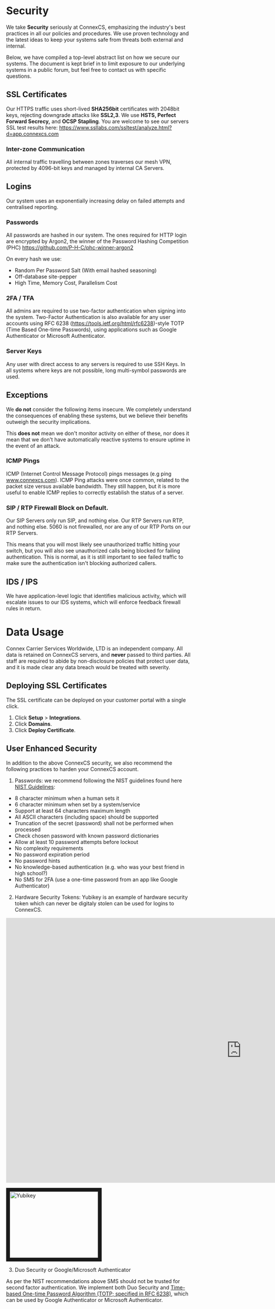 # Security

We take **Security** seriously at ConnexCS, emphasizing the industry's best practices in all our policies and procedures. We use proven technology and the latest ideas to keep your systems safe from threats both external and internal.

Below, we have compiled a top-level abstract list on how we secure our systems. The document is kept brief in to limit exposure to our underlying systems in a public forum, but feel free to contact us with specific questions.

## SSL Certificates
Our HTTPS traffic uses short-lived **SHA256bit** certificates with 2048bit keys, rejecting downgrade attacks like **SSL2,3**. We use **HSTS, Perfect Forward Secrecy,** and **OCSP Stapling**. You are welcome to see our servers SSL test results here:
https://www.ssllabs.com/ssltest/analyze.html?d=app.connexcs.com

### Inter-zone Communication
All internal traffic travelling between zones traverses our mesh VPN, protected by 4096-bit keys and managed by internal CA Servers.

## Logins
Our system uses an exponentially increasing delay on failed attempts and centralised reporting.

### Passwords
All passwords are hashed in our system. The ones required for HTTP login are encrypted by Argon2, the winner of the Password Hashing Competition (PHC) https://github.com/P-H-C/phc-winner-argon2

On every hash we use:
- Random Per Password Salt (With email hashed seasoning)
- Off-database site-pepper
- High Time, Memory Cost, Parallelism Cost

### 2FA / TFA
All admins are required to use two-factor authentication when signing into the system. Two-Factor Authentication is also available for any user accounts using RFC 6238 (https://tools.ietf.org/html/rfc6238)-style TOTP (Time Based One-time Passwords), using applications such as Google Authenticator or Microsoft Authenticator.

### Server Keys
Any user with direct access to any servers is required to use SSH Keys. In all systems where keys are not possible, long multi-symbol passwords are used.

## Exceptions
We **do not** consider the following items insecure. We completely understand the consequences of enabling these systems, but we believe their benefits outweigh the security implications.

This **does not** mean we don't monitor activity on either of these, nor does it mean that we don't have automatically reactive systems to ensure uptime in the event of an attack.

### ICMP Pings
ICMP (Internet Control Message Protocol) pings messages (e.g ping www.connexcs.com). ICMP Ping attacks were once common, related to the packet size versus available bandwidth. They still happen, but it is more useful to enable ICMP replies to correctly establish the status of a server.

### SIP / RTP Firewall Block on Default.
Our SIP Servers only run SIP, and nothing else. Our RTP Servers run RTP, and nothing else. 5060 is not firewalled, nor are any of our RTP Ports on our RTP Servers.

This means that you will most likely see unauthorized traffic hitting your switch, but you will also see unauthorized calls being blocked for failing authentication. This is normal, as it is still important to see failed traffic to make sure the authentication isn't blocking authorized callers.

## IDS / IPS
We have application-level logic that identifies malicious activity, which will escalate issues to our IDS systems, which will enforce feedback firewall rules in return.

# Data Usage
Connex Carrier Services Worldwide, LTD is an independent company. All data is retained on ConnexCS servers, and **never** passed to third parties. All staff are required to abide by non-disclosure policies that protect user data, and it is made clear any data breach would be treated with severity.

## Deploying SSL Certificates 

The SSL certificate can be deployed on your customer portal with a single click.

1. Click  **Setup** > **Integrations**.
2. Click  **Domains**.
3. Click **Deploy Certificate**.

## User Enhanced Security
In addition to the above ConnexCS security, we also recommend the following practices to harden your ConnexCS account.

1. Passwords: we recommend following the NIST guidelines found here [NIST Guidelines](https://pages.nist.gov/800-63-3/sp800-63b.html#sec5):
+ 8 character minimum when a human sets it
+ 6 character minimum when set by a system/service
+ Support at least 64 characters maximum length
+ All ASCII characters (including space) should be supported
+ Truncation of the secret (password) shall not be performed when processed
+ Check chosen password with known password dictionaries
+ Allow at least 10 password attempts before lockout
+ No complexity requirements
+ No password expiration period
+ No password hints
+ No knowledge-based authentication (e.g. who was your best friend in high school?)
+ No SMS for 2FA (use a one-time password from an app like Google Authenticator)
2. Hardware Security Tokens: Yubikey is an example of  hardware security token which can never be digitaly stolen can be used for logins to ConnexCS.

<div class="video-wrapper">
  <iframe width="1280" height="720" src="https://www.youtube.com/watch?v=_EqOmhahBQc" frameborder="0" allowfullscreen></iframe>
</div>

<a href="http://www.youtube.com/watch?feature=player_embedded&v=EqOmhahBQc" target="_blank"><img src="http://img.youtube.com/vi/EqOmhahBQc/0.jpg" 
alt="Yubikey" width="240" height="180" border="10" /></a>

3. Duo Security or Google/Microsoft Authenticator

As per the NIST recommendations above SMS should not be trusted for second factor authentication.
We implement both Duo Security and [Time-based One-time Password Algorithm (TOTP; specified in RFC 6238)](https://tools.ietf.org/html/rfc6238),
which can be used by Google Authenticator or Microsoft Authenticator.



